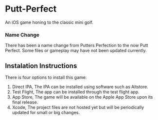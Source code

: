 # Putt-Perfect
An iOS game honing to the classic mini golf.

### Name Change
There has been a name change from Putters Perfection to the now Putt Perfect. Some files or gameplay may have not been updated currently.

## Instalation Instructions
There is four options to install this game:

1. Direct IPA,
The IPA can be installed using software such as Altstore.
2. Test Flight,
The app can be installed through the test flight app.
3. App Store,
The game will be available on the Apple App Store upon its final release.
4. Xcode,
The project files are not hosted yet but will be periodically updated for small or big changes.

   
